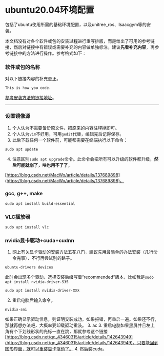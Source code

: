 # ubuntu20.04环境配置
包括了ubuntu使用所需的基础环境配置，以及unitree_ros、Isaacgym等的安装。  

本文档没有对各个软件或包的安装过程进行重写排版，而是给出了可用的参考链接，然后对链接中有错误或需要补充的内容做单独标注。建议**先看补充内容**，再参考链接中的方法进行操作。参考格式如下：  
### 软件或包的名称
对以下链接内容的补充更正。

```
This is how you code.
```

 [参考安装方法的链接地址](https://github.com/MSP-xEN/ubuntu20.04)。

---

### 设置镜像源
1. 个人认为不需要备份原文件，把原来的内容注释掉即可。
2. 个人认为```vim```不好用，可用```gedit```代替，编辑完后记得保存。
3. 此后下载任何一个软件前，可能都需要在终端执行以下命令：
```
sudo apt update
```
4. 注意区别```sudo apt upgrade```命令。此命令会把所有可以升级的软件都升级，**然后可能就崩了，啥也用不了了**。

[https://blog.csdn.net/MacWx/article/details/137689898](https://blog.csdn.net/MacWx/article/details/137689898)。

### gcc, g++, make
```
sudo apt install build-essential
```

### VLC播放器
```
sudo apt install vlc
```

### nvidia显卡驱动+cuda+cudnn
1. 网上有关显卡驱动的安装方法五花八门，建议先用最简单的办法安装（几行命令完事），不行再尝试别的路子。
```
ubuntu-drivers devices
```
此时会出现多个驱动，选择安装后缀写着“recommended”版本，比如我是```sudo apt install nvidia-driver-535```
```
sudo apt install nvidia-driver-XXX
```
2. 重启电脑后输入命令。
```
nvidia-smi
```
如果正确显示驱动信息，则证明安装成功。如果报错，再重启一遍。如果还不行，那就再想办法吧，大概率要卸载驱动重装。
3. ac
3. 重启电脑如果黑屏并且左上角有个下划线形状的光标一直在跳，那就参考这个链接[https://blog.csdn.net/qq_43460315/article/details/142643949](https://blog.csdn.net/qq_43460315/article/details/142643949)。只要能回到图形界面，就可以重装显卡驱动了。
4. 然后装cuda。
